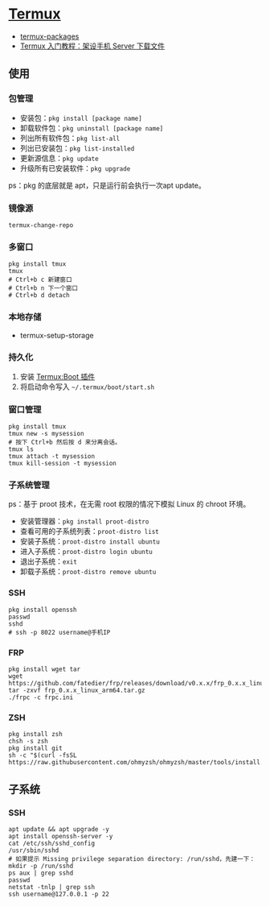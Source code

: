 # [Termux](https://termux.com)

- [termux-packages](https://github.com/termux/termux-packages)
- [Termux 入门教程：架设手机 Server 下载文件](http://www.ruanyifeng.com/blog/2019/07/termux-tutorial.html)

## 使用

### 包管理

- 安装包：`pkg install [package name]`
- 卸载软件包：`pkg uninstall [package name]`
- 列出所有软件包：`pkg list-all`
- 列出已安装包：`pkg list-installed`
- 更新源信息：`pkg update`
- 升级所有已安装软件：`pkg upgrade`

ps：pkg 的底层就是 apt，只是运行前会执行一次apt update。

### 镜像源

`termux-change-repo`

### 多窗口

```
pkg install tmux
tmux
# Ctrl+b c 新建窗口
# Ctrl+b n 下一个窗口
# Ctrl+b d detach
```

### 本地存储

- termux-setup-storage

### 持久化

1. 安装 [Termux:Boot 插件](https://f-droid.org/packages/com.termux.boot/)
2. 将启动命令写入 `~/.termux/boot/start.sh`

### 窗口管理

```
pkg install tmux
tmux new -s mysession
# 按下 Ctrl+b 然后按 d 来分离会话。
tmux ls
tmux attach -t mysession
tmux kill-session -t mysession
```

### 子系统管理

ps：基于 proot 技术，在无需 root 权限的情况下模拟 Linux 的 chroot 环境。

- 安装管理器：`pkg install proot-distro`
- 查看可用的子系统列表：`proot-distro list`
- 安装子系统：`proot-distro install ubuntu`
- 进入子系统：`proot-distro login ubuntu`
- 退出子系统：`exit`
- 卸载子系统：`proot-distro remove ubuntu`

### SSH

```
pkg install openssh
passwd
sshd
# ssh -p 8022 username@手机IP
```

### FRP

```
pkg install wget tar
wget https://github.com/fatedier/frp/releases/download/v0.x.x/frp_0.x.x_linux_arm64.tar.gz
tar -zxvf frp_0.x.x_linux_arm64.tar.gz
./frpc -c frpc.ini
```

### ZSH

```
pkg install zsh
chsh -s zsh
pkg install git
sh -c "$(curl -fsSL https://raw.githubusercontent.com/ohmyzsh/ohmyzsh/master/tools/install.sh)"
```

## 子系统

### SSH

```
apt update && apt upgrade -y
apt install openssh-server -y
cat /etc/ssh/sshd_config
/usr/sbin/sshd
# 如果提示 Missing privilege separation directory: /run/sshd，先建一下：
mkdir -p /run/sshd 
ps aux | grep sshd
passwd
netstat -tnlp | grep ssh
ssh username@127.0.0.1 -p 22
```
